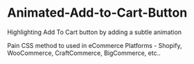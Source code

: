# Animated-Add-to-Cart-Button
Highlighting Add To Cart button by adding a subtle animation

Pain CSS method to used in eCommerce Platforms - Shopify, WooCommerce, CraftCommerce, BigCommerce, etc..
